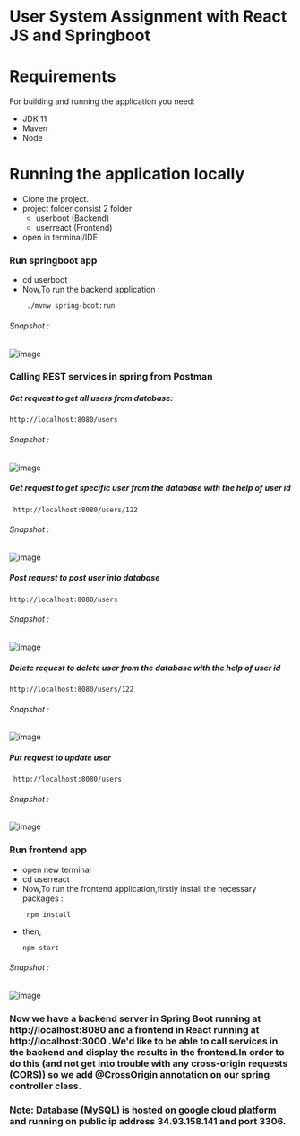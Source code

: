 # User System Assignment with React JS and Springboot

# Requirements

For building and running the application you need:

- JDK 11
- Maven
- Node

# Running the application locally

- Clone the project.
- project folder consist 2 folder
  - userboot (Backend)
  - userreact (Frontend)
- open in terminal/IDE

### Run springboot app

- cd userboot
- Now,To run the backend application :
  ```
   ./mvnw spring-boot:run
  ```
###### Snapshot :
![image](https://user-images.githubusercontent.com/72094044/147859044-75c38fd8-b9ac-49d8-a8f1-6aed431a627a.png)


### Calling REST services in spring from Postman
 
##### Get request to get all users from database:

 ```
 http://localhost:8080/users
 ```
###### Snapshot :
![image](https://user-images.githubusercontent.com/72094044/147858721-293ecaf7-820a-4748-a213-47b5eda1b9a4.png)

##### Get request to get specific user from the database with the help of user id
 
 ```
  http://localhost:8080/users/122 
 ```
###### Snapshot :
![image](https://user-images.githubusercontent.com/72094044/147858805-0c5a688f-b3dd-4d11-8cc4-d054a3fcef79.png)

 
##### Post request to post user into database 
 
 ```
 http://localhost:8080/users
 ```
 ###### Snapshot :
 ![image](https://user-images.githubusercontent.com/72094044/147858677-9216f287-9d82-477e-857c-6298bf9f6d05.png)
 
##### Delete request to delete user from the database with the help of user id

 ```
 http://localhost:8080/users/122
 ```
 ###### Snapshot :
![image](https://user-images.githubusercontent.com/72094044/147858852-56ef3735-e807-421a-949a-b4bce6f4ae1e.png)

 
##### Put request to update user
 
 ```
  http://localhost:8080/users
 ```
 ###### Snapshot :
 ![image](https://user-images.githubusercontent.com/72094044/147858905-a80dbcbb-9bff-4c96-ba1b-a016517a2afa.png)

### Run frontend app

- open new terminal
- cd userreact
- Now,To run the frontend application,firstly install the necessary packages :
  ```
   npm install
  ```
- then,
  ```
  npm start
  ``` 
###### Snapshot :
![image](https://user-images.githubusercontent.com/72094044/147859019-385c7509-339e-4b6b-acbe-30a7b683fb0c.png)

 
 ### Now we have a backend server in Spring Boot running at http://localhost:8080 and a frontend in React running at http://localhost:3000 .We'd like to be able to call services in the backend and display the results in the frontend.In order to do this (and not get into trouble with any cross-origin requests (CORS)) so we add @CrossOrigin annotation on our spring controller class. 

### Note: Database (MySQL) is hosted on google cloud platform and running on public ip address 34.93.158.141 and port 3306.

